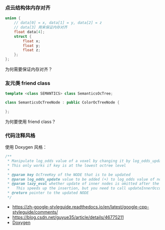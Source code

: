 ### 点云结构体内存对齐

```cpp
union {
    // data[0] = x, data[1] = y, data[2] = z
    // data[3] 用来保证内存对齐
    float data[4];
    struct {
        float x;
        float y;
        float z;
    };
};
```

为何需要保证内存对齐？

### 友元类 friend class

```cpp
template <class SEMANTICS> class SemanticsOcTree;

class SemanticsOcTreeNode : public ColorOcTreeNode {
    
};
```

为何要使用 friend class？

### 代码注释风格

使用 Doxygen 风格：

```cpp
/**
 * Manipulate log_odds value of a voxel by changing it by log_odds_update (relative).
 * This only works if key is at the lowest octree level
 *
 * @param key OcTreeKey of the NODE that is to be updated
 * @param log_odds_update value to be added (+) to log_odds value of node
 * @param lazy_eval whether update of inner nodes is omitted after the update (default: false).
 *   This speeds up the insertion, but you need to call updateInnerOccupancy() when done.
 * @return pointer to the updated NODE
 */
```

-  https://zh-google-styleguide.readthedocs.io/en/latest/google-cpp-styleguide/comments/
- https://blog.csdn.net/guyue35/article/details/46775211
- [Doxygen](https://www.cnblogs.com/silencehuan/p/11169084.html)

